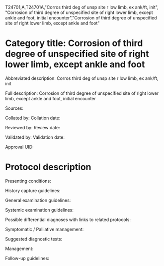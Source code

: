 T24701,A,T24701A,"Corros third deg of unsp site r low limb, ex ank/ft, init", "Corrosion of third degree of unspecified site of right lower limb, except ankle and foot, initial encounter","Corrosion of third degree of unspecified site of right lower limb, except ankle and foot"
# Category title: Corrosion of third degree of unspecified site of right lower limb, except ankle and foot

Abbreviated description: Corros third deg of unsp site r low limb, ex ank/ft, init

Full description: Corrosion of third degree of unspecified site of right lower limb, except ankle and foot, initial encounter

Sources:

Collated by:
Collation date:

Reviewed by:
Review date:

Validated by:
Validation date:

Approval UID:

# Protocol description

Presenting conditions:

History capture guidelines:

General examination guidelines:

Systemic examination guidelines:

Possible differential diagnoses with links to related protocols:

Symptomatic / Palliative management:

Suggested diagnostic tests:

Management:

Follow-up guidelines:
